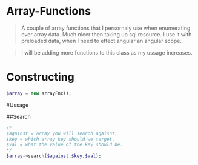# Array-Functions
> A couple of array functions that I persornaly use when enumerating over array data. Much nicer then taking up sql      resource. I use it with preloaded data, when I need to effect angular an angular scope.

> I will be adding more functions to this class as my ussage increases.

# Constructing
>
```php
$array = new arrayFnc();
```

#Ussage

##Search
> 
```php
/* 
$against = array you will search agaisnt.
$key = which array key should we target.
$val = what the value of the key should be.
*/
$array->search($against,$key,$val);
```
